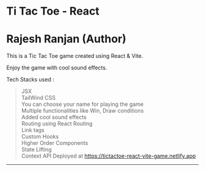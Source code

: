 # Ti Tac Toe - React

<h1>Rajesh Ranjan (Author)</h1>

This is a Tic Tac Toe game created using React & Vite.

Enjoy the game with cool sound effects.

Tech Stacks used :

> JSX <br>
> TailWind CSS <br>
> You can choose your name for playing the game <br>
> Multiple functionalities like Win, Draw conditions <br>
> Added cool sound effects <br>
> Routing using React Routing <br>
> Link tags <br>
> Custom Hooks <br>
> Higher Order Components <br>
> State Lifting <br>
> Context API
> Deployed at https://tictactoe-react-vite-game.netlify.app <br>

---
